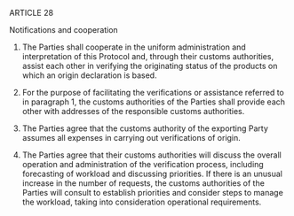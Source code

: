 ARTICLE 28

Notifications and cooperation

1. The Parties shall cooperate in the uniform administration and interpretation of this Protocol and, through their customs authorities, assist each other in verifying the originating status of the products on which an origin declaration is based.

2. For the purpose of facilitating the verifications or assistance referred to in paragraph 1, the customs authorities of the Parties shall provide each other with addresses of the responsible customs authorities.

3. The Parties agree that the customs authority of the exporting Party assumes all expenses in carrying out verifications of origin.

4. The Parties agree that their customs authorities will discuss the overall operation and administration of the verification process, including forecasting of workload and discussing priorities. If there is an unusual increase in the number of requests, the customs authorities of the Parties will consult to establish priorities and consider steps to manage the workload, taking into consideration operational requirements.
